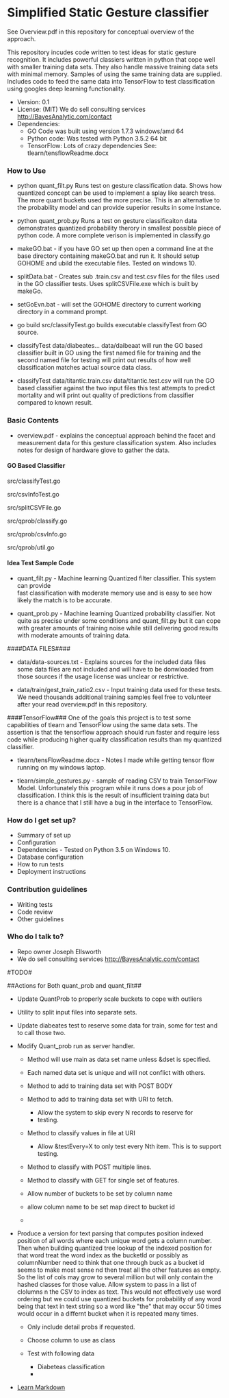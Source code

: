 # Simplified Static Gesture classifier  #

See Overview.pdf in this repository for conceptual overview of the approach.

This repository incudes code written to test ideas for static gesture recognition. It includes powerful classiers written in python that cope well with smaller training data sets.  They also handle massive training data sets with minimal memory.    Samples of using the same training data are supplied.  Includes code to feed the same data into TensorFlow to test classification using googles deep learning functionality.

* Version: 0.1
* License: (MIT) We do sell consulting services http://BayesAnalytic.com/contact
* Dependencies: 
   * GO Code was built using version 1.7.3 windows/amd 64
   * Python code: Was tested with Python 3.5.2 64 bit
   * TensorFlow: Lots of crazy dependencies See: tlearn/tensflowReadme.docx 

### How to Use ###
  * python quant_filt.py  Runs test on gesture classification data.
    Shows how quantized concept can be used to implement a
    splay like search tress.  The more quant buckets used 
    the more precise.  This is an alternative to the probability
    model and can provide superior results in some instance.
  
  * python quant_prob.py Runs a test on gesture classificaiton data
    demonstrates quantized probability therory in smallest possible 
    piece of python code.  A more complete verison is implemented 
    in classify.go 
    
  * makeGO.bat - if you have GO set up then open a command line at
    the base directory containing makeGO.bat and run it.   It should
    setup GOHOME and ubild the executable files. Tested on windows 10.
    
  * splitData.bat - Creates sub .train.csv and test.csv files for the files
    used in the GO classifier tests. Uses splitCSVFile.exe which is built
    by makeGo. 
    
  * setGoEvn.bat - will set the GOHOME directory to current working directory
    in a command prompt.
    
  * go build src/classifyTest.go 
    builds executable classifyTest from GO source. 
    
  * classifyTest data/diabeates...  data/daibeaat 
    will run the GO based classifier built in GO using
    the first named file for training and the second named
    file for testing will print out results of how well classification
    matches actual source data class.
    
  * classifyTest data/titantic.train.csv data/titantic.test.csv
    will run the GO based classifier against the two input files
    this test attempts to predict mortality and will print out
    quality of predictions from classifier compared to known
    result. 
    

### Basic Contents ###
* overview.pdf - explains the conceptual approach behind the facet and measurement data for this
  gesture classification system.  Also includes notes for design of hardware glove to gather the data.
 
#### GO Based Classifier ####
  src/classifyTest.go
  
  src/csvInfoTest.go
  
  src/splitCSVFile.go 
  
  src/qprob/classify.go
  
  src/qprob/csvInfo.go
  
  src/qprob/util.go
  
  
  
 
  
#### Idea Test Sample Code ####
* quant_filt.py  - Machine learning Quantized filter classifier.  This system can provide  
   fast classification with moderate memory use and is easy to see how likely the match is to
   be accurate.

* quant_prob.py - Machine learning Quantized probability classifier. Not quite as precise under
   some conditions and quant_filt.py but it can cope with greater amounts of training noise while
   still delivering good results with moderate amounts of training data.  
 

####DATA FILES####
 * data/data-sources.txt - Explains sources for the included data files
   some data files are not included and will have to be donwloaded from
   those sources if the usage license was unclear or restrictive.
   
 * data/train/gest_train_ratio2.csv - Input training data used for these tests.  We need thousands additional training samples feel free to volunteer after your read overview.pdf in this repository.


####TensorFlow###
 One of the goals this project is to test some
 capabilities of tlearn and TensorFlow using the 
 same data sets.   The assertion is that the 
 tensorflow approach should run faster and require
 less code while producing higher quality classification
 results than my quantized classifier. 
 
* tlearn/tensFlowReadme.docx - Notes I made while getting tensor flow running on my windows laptop.


* tlearn/simple_gestures.py - sample of reading CSV to  train TensorFlow Model.
   Unfortunately this program while it runs does a pour job of classification. I think
   this is the result of insufficient training data but there is a chance that I still have
   a bug in the interface to TensorFlow.




### How do I get set up? ###

* Summary of set up
* Configuration
* Dependencies - Tested on Python 3.5 on Windows 10.
* Database configuration
* How to run tests
* Deployment instructions

### Contribution guidelines ###

* Writing tests
* Code review
* Other guidelines

### Who do I talk to? ###

* Repo owner Joseph Ellsworth
* We do sell consulting services http://BayesAnalytic.com/contact


#TODO#

##Actions for Both quant_prob and quant_filt##
* Update QuantProb to properly scale buckets to cope with outliers
* Utility to split input files into separate sets.
* Update diabeates test to reserve some data for train, some for test
  and to call those two. 

  
  
* Modify Quant_prob run as server handler. 
  * Method will use main as data set name unless &dset is specified.
  * Each named data set is unique and will not conflict with others.
  * Method to add to training data set with POST BODY
  * Method to add to training data set with URI to fetch.
    * Allow the system to skip every N records to reserve for 
    * testing.
  * Method to classify values in file at URI 
    * Allow &testEvery=X to only test every Nth
      item.  This is to support testing.     
  * Method to classify with POST multiple lines.
  * Method to classify with GET for single set of features.
  * Allow number of buckets to be set by column name
  * allow column name to be set map direct to bucket id

  *    
* Produce a version for text parsing that computes position
    indexed position of all words where each unique word gets 
    a column number.   Then when building quantized tree 
    lookup of the indexed position for that word  treat the word 
    index as the bucketId or possibly as columnNumber need to think
    that one through buck as a bucket id seems to make most sense
    nd then 
    treat all the other features as empty. So the list of cols
    may grow to several million but will only contain the hashed
    classes for those value. Allow system to pass in a list
    of clolumns n the CSV to index as text.  This would not 
    effectively use word ordering but we could use quantized buckets
    for probability of any word being that text in text string so
    a word like "the" that may occur 50 times would occur in a differnt
    bucket when it is repeated many times. 
  * Only include detail probs if requested.
  * Choose column to use as class

  * Test with following data
     * Diabeteas classification
     * 
     

* [Learn Markdown](https://bitbucket.org/tutorials/markdowndemo)
